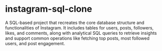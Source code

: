 # instagram-sql-clone
A SQL-based project that recreates the core database structure and functionalities of Instagram. It includes tables for users, posts, followers, likes, and comments, along with analytical SQL queries to retrieve insights and support common operations like fetching top posts, most followed users, and post engagement.
